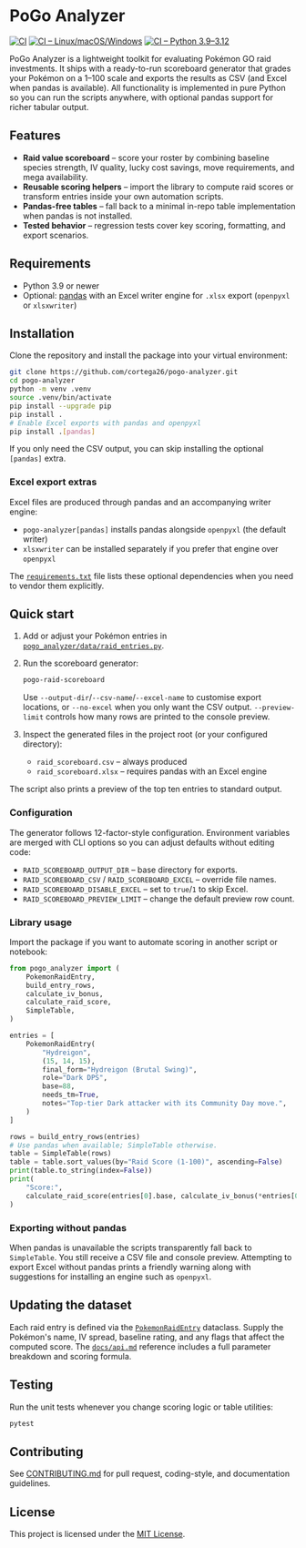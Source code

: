 # PoGo Analyzer

[![CI](https://github.com/cortega26/pogo-analyzer/actions/workflows/ci.yml/badge.svg)](https://github.com/cortega26/pogo-analyzer/actions/workflows/ci.yml>)
[![CI – Linux/macOS/Windows](https://img.shields.io/github/actions/workflow/status/pogo-analyzer/pogo-analyzer/ci.yml?branch=main&label=Linux%2FmacOS%2FWindows)](https://github.com/pogo-analyzer/pogo-analyzer/actions/workflows/ci.yml)
[![CI – Python 3.9–3.12](https://img.shields.io/github/actions/workflow/status/pogo-analyzer/pogo-analyzer/ci.yml?branch=main&label=Python%203.9%E2%80%933.12)](https://github.com/pogo-analyzer/pogo-analyzer/actions/workflows/ci.yml)

PoGo Analyzer is a lightweight toolkit for evaluating Pokémon GO raid investments. It ships with a ready-to-run scoreboard generator that grades your Pokémon on a 1–100 scale and exports the results as CSV (and Excel when pandas is available). All functionality is implemented in pure Python so you can run the scripts anywhere, with optional pandas support for richer tabular output.

## Features

- **Raid value scoreboard** – score your roster by combining baseline species strength, IV quality, lucky cost savings, move requirements, and mega availability.
- **Reusable scoring helpers** – import the library to compute raid scores or transform entries inside your own automation scripts.
- **Pandas-free tables** – fall back to a minimal in-repo table implementation when pandas is not installed.
- **Tested behavior** – regression tests cover key scoring, formatting, and export scenarios.

## Requirements

- Python 3.9 or newer
- Optional: [pandas](https://pandas.pydata.org/) with an Excel writer engine for `.xlsx` export (`openpyxl` or `xlsxwriter`)

## Installation

Clone the repository and install the package into your virtual environment:

```bash
git clone https://github.com/cortega26/pogo-analyzer.git
cd pogo-analyzer
python -m venv .venv
source .venv/bin/activate
pip install --upgrade pip
pip install .
# Enable Excel exports with pandas and openpyxl
pip install .[pandas]
```

If you only need the CSV output, you can skip installing the optional ``[pandas]`` extra.

### Excel export extras

Excel files are produced through pandas and an accompanying writer engine:

- ``pogo-analyzer[pandas]`` installs pandas alongside ``openpyxl`` (the default writer)
- ``xlsxwriter`` can be installed separately if you prefer that engine over ``openpyxl``

The [`requirements.txt`](requirements.txt) file lists these optional dependencies when you need to vendor them explicitly.

## Quick start

1. Add or adjust your Pokémon entries in [`pogo_analyzer/data/raid_entries.py`](pogo_analyzer/data/raid_entries.py).
2. Run the scoreboard generator:

   ```bash
   pogo-raid-scoreboard
   ```

   Use ``--output-dir``/``--csv-name``/``--excel-name`` to customise export
   locations, or ``--no-excel`` when you only want the CSV output. ``--preview-limit``
   controls how many rows are printed to the console preview.

3. Inspect the generated files in the project root (or your configured directory):
   - `raid_scoreboard.csv` – always produced
   - `raid_scoreboard.xlsx` – requires pandas with an Excel engine

The script also prints a preview of the top ten entries to standard output.

### Configuration

The generator follows 12-factor-style configuration. Environment variables are
merged with CLI options so you can adjust defaults without editing code:

- ``RAID_SCOREBOARD_OUTPUT_DIR`` – base directory for exports.
- ``RAID_SCOREBOARD_CSV`` / ``RAID_SCOREBOARD_EXCEL`` – override file names.
- ``RAID_SCOREBOARD_DISABLE_EXCEL`` – set to ``true``/``1`` to skip Excel.
- ``RAID_SCOREBOARD_PREVIEW_LIMIT`` – change the default preview row count.

### Library usage

Import the package if you want to automate scoring in another script or notebook:

```python
from pogo_analyzer import (
    PokemonRaidEntry,
    build_entry_rows,
    calculate_iv_bonus,
    calculate_raid_score,
    SimpleTable,
)

entries = [
    PokemonRaidEntry(
        "Hydreigon",
        (15, 14, 15),
        final_form="Hydreigon (Brutal Swing)",
        role="Dark DPS",
        base=88,
        needs_tm=True,
        notes="Top-tier Dark attacker with its Community Day move.",
    )
]

rows = build_entry_rows(entries)
# Use pandas when available; SimpleTable otherwise.
table = SimpleTable(rows)
table = table.sort_values(by="Raid Score (1-100)", ascending=False)
print(table.to_string(index=False))
print(
    "Score:",
    calculate_raid_score(entries[0].base, calculate_iv_bonus(*entries[0].ivs)),
)
```

### Exporting without pandas

When pandas is unavailable the scripts transparently fall back to `SimpleTable`. You still receive a CSV file and console preview. Attempting to export Excel without pandas prints a friendly warning along with suggestions for installing an engine such as `openpyxl`.

## Updating the dataset

Each raid entry is defined via the [`PokemonRaidEntry`](docs/api.md#pokemonraidentry) dataclass. Supply the Pokémon's name, IV spread, baseline rating, and any flags that affect the computed score. The [`docs/api.md`](docs/api.md) reference includes a full parameter breakdown and scoring formula.

## Testing

Run the unit tests whenever you change scoring logic or table utilities:

```bash
pytest
```

## Contributing

See [CONTRIBUTING.md](CONTRIBUTING.md) for pull request, coding-style, and documentation guidelines.

## License

This project is licensed under the [MIT License](LICENSE).
